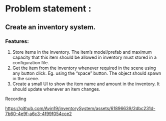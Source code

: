 # Problem statement :
## Create an inventory system.
### Features:
1. Store items in the inventory. The item’s model/prefab and maximum capacity
that this item should be allowed in inventory must stored in a configuration
file.
2. Get the item from the inventory whenever required in the scene using any
button click. Eg. using the “space” button. The object should spawn in the
scene.
3. Create a small UI to show the item name and amount in the inventory. It
should update whenever an item changes.


Recording 


https://github.com/Avin19/inventorySystem/assets/61896639/2dbc231d-7b60-4e9f-a6c3-4f99f054cce2


